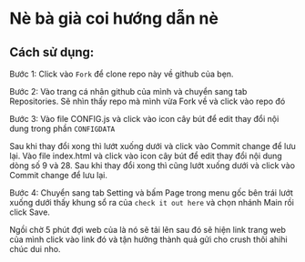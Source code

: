 # Nè bà già coi hướng dẫn nè 


## Cách sử dụng:



Bước 1: Click vào `Fork` để clone repo này về github của bẹn.

Bước 2: Vào trang cá nhân github của mình và chuyển sang tab Repositories. Sẽ nhìn thấy repo mà mình vừa Fork về và click vào repo đó

Bước 3: Vào file CONFIG.js và click vào icon cây bút để edit thay đổi nội dung trong phần `CONFIGDATA`

Sau khi thay đổi xong thì lướt xuống dưới và click vào Commit change để lưu lại.
Vào file index.html và click vào icon cây bút để edit thay đổi nội dung dòng số 9 và 28.
Sau khi thay đổi xong thì cũng lướt xuống dưới và click vào Commit change để lưu lại.

Bước 4: Chuyển sang tab Setting và bấm Page trong menu gốc bên trái lướt xuống dưới thấy khung sổ ra của `check it out here` và chọn nhánh Main rồi click Save.

Ngồi chờ 5 phút đợi web của là nó sẽ tải lên sau đó sẽ hiện link trang web của mình click vào link đó và tận hưởng thành quả gửi cho crush thôi ahihi chúc dui nho.




